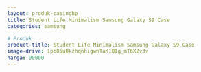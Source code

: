 ```yaml
---
layout: produk-casinghp
title: Student Life Minimalism Samsung Galaxy S9 Case
categories: samsung

# Produk
product-title: Student Life Minimalism Samsung Galaxy S9 Case
image-drive: 1pb05uUkzhqnhigwnTaK1QIg_mT6XZv3v
harga: 90000
---
```

